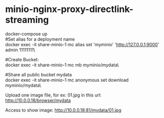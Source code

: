 # minio-nginx-proxy-directlink-streaming

docker-compose up\
#Set alias for a deployment name\
docker exec -it share-minio-1 mc alias set 'myminio' 'http://127.0.0.1:9000' admin 11111111\

#Create Bucket:\
docker exec -it share-minio-1 mc mb myminio/mydata\

#Share all public bucket mydata\
docker exec -it share-minio-1 mc anonymous set download myminio/mydata\

Upload one image file, for ex: 01.jpg in this url: \
http://10.0.0.18/browser/mydata

Access to show image: http://10.0.0.18:81/mydata/01.jpg 

